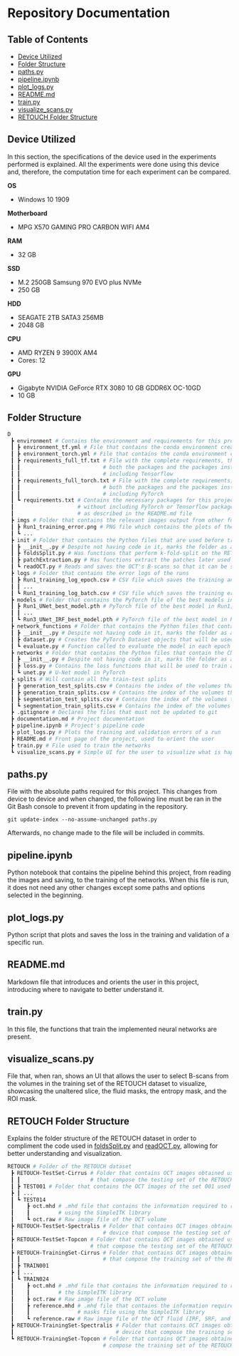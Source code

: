 # Repository Documentation <!-- omit in toc -->

## Table of Contents <!-- omit in toc -->
- [Device Utilized](#device-utilized)
- [Folder Structure](#folder-structure)
- [paths.py](#pathspy)
- [pipeline.ipynb](#pipelineipynb)
- [plot\_logs.py](#plot_logspy)
- [README.md](#readmemd)
- [train.py](#trainpy)
- [visualize\_scans.py](#visualize_scanspy)
- [RETOUCH Folder Structure](#retouch-folder-structure)

## Device Utilized
In this section, the specifications of the device used in the experiments performed is explained. All the experiments were done using this device and, therefore, the computation time for each experiment can be compared.

**OS**
- Windows 10 1909

**Motherboard**
- MPG X570 GAMING PRO CARBON WIFI AM4

**RAM**
- 32 GB

**SSD**
- M.2 250GB Samsung 970 EVO plus NVMe
- 250 GB

**HDD**
- SEAGATE 2TB SATA3 256MB
- 2048 GB

**CPU**
- AMD RYZEN 9 3900X AM4
- Cores: 12

**GPU**
- Gigabyte NVIDIA GeForce RTX 3080 10 GB GDDR6X OC-10GD
- 10 GB

## Folder Structure
```bash
D
 ┣ environment # Contains the environment and requirements for this project
 ┃ ┣ environment_tf.yml # File that contains the conda environment created used when Tensorflow was used 
 ┃ ┣ environment_torch.yml # File that contains the conda environment created used when PyTorch was used 
 ┃ ┣ requirements_full_tf.txt # File with the complete requirements, that include 
 ┃ ┃                          # both the packages and the packages installed because of those packages,
 ┃ ┃                          # including Tensorflow
 ┃ ┣ requirements_full_torch.txt # File with the complete requirements, that include 
 ┃ ┃                          # both the packages and the packages installed because of those packages,
 ┃ ┃                          # including PyTorch
 ┃ ┗ requirements.txt # Contains the necessary packages for this project and their respective versions, 
 ┃                    # without including PyTorch or Tensorflow packages, which are installed manually 
 ┃                    # as described in the README.md file
 ┣ imgs # Folder that contains the relevant images output from other functions called in this project
 ┃ ┣ Run1_training_error.png # PNG file which contains the plots of the training and evaluation error in Run1  
 ┃ ┗ ...
 ┣ init # Folder that contains the Python files that are used before training the networks, to prepare the data
 ┃ ┣ __init__.py # Despite not having code in it, marks the folder as a possible library and allows its use in Jupyter
 ┃ ┣ foldsSplit.py # Has functions that perform k-fold-split on the RETOUCH dataset, according to the project needs
 ┃ ┣ patchExtraction.py # Has functions extract the patches later used to train the networks
 ┃ ┗ readOCT.py # Reads and saves the OCT's B-scans so that it can be saved in the user's computer
 ┣ logs # Folder that contains the error logs of the runs
 ┃ ┣ Run1_training_log_epoch.csv # CSV file which saves the training and validation error in each epoch of a run
 ┃ ┃ ...
 ┃ ┗ Run1_training_log_batch.csv # CSV file which saves the training error in each batch of a run
 ┣ models # Folder that contains the PyTorch file of the best models in each run
 ┃ ┣ Run1_UNet_best_model.pth # PyTorch file of the best model in Run1, which performs multi-class fluid segmentation
 ┃ ┃ ...
 ┃ ┗ Run3_UNet_IRF_best_model.pth # PyTorch file of the best model in Run3, which performs binary segmentation on IRF
 ┣ network_functions # Folder that contains the Python files that contain the functions used in training
 ┃ ┣ __init__.py # Despite not having code in it, marks the folder as a possible library and allows its use in Jupyter
 ┃ ┣ dataset.py # Creates the PyTorch Dataset objects that will be used in train, test, and validation of the models
 ┃ ┗ evaluate.py # Function called to evaluate the model in each epoch
 ┣ networks # Folder that contains the Python files that contain the CNNs used in this project
 ┃ ┣ __init__.py # Despite not having code in it, marks the folder as a possible library and allows its use in Jupyter
 ┃ ┣ loss.py # Contains the loss functions that will be used to train and evaluate the models
 ┃ ┗ unet.py # U-Net model in PyTorch
 ┣ splits # Will contain all the train-test splits
 ┃ ┣ generation_test_splits.csv # Contains the index of the volumes that will be used in the testing of the generative models
 ┃ ┣ generation_train_splits.csv # Contains the index of the volumes that will be used in the training of the generative models
 ┃ ┣ segmentation_test_splits.csv # Contains the index of the volumes that will be used in the testing of the segmentation models
 ┃ ┗ segmentation_train_splits.csv # Contains the index of the volumes that will be used in the training of the segmentation models
 ┣ .gitignore # Declares the files that must not be updated to git
 ┣ documentation.md # Project documentation
 ┣ pipeline.ipynb # Project's pipeline code
 ┣ plot_logs.py # Plots the training and validation errors of a run
 ┣ README.md # Front page of the project, used to orient the user
 ┣ train.py # File used to train the networks
 ┗ visualize_scans.py # Simple UI for the user to visualize what is happening to the images in the processing
 ```

## paths.py
File with the absolute paths required for this project. This changes from device to device and when changed, the following line must be ran in the Git Bash console to prevent it from updating in the repository.

```git update-index --no-assume-unchanged paths.py```

Afterwards, no change made to the file will be included in commits.

## pipeline.ipynb
Python notebook that contains the pipeline behind this project, from reading the images and saving, to the training of the networks. When this file is run, it does not need any other changes except some paths and options selected in the beginning. 

## plot_logs.py
Python script that plots and saves the loss in the training and validation of a specific run.

## README.md
Markdown file that introduces and orients the user in this project, introducing where to navigate to better understand it.

## train.py
In this file, the functions that train the implemented neural networks are present.

## visualize_scans.py
File that, when ran, shows an UI that allows the user to select B-scans from the volumes in the training set of the RETOUCH dataset to visualize, showcasing the unaltered slice, the fluid masks, the entropy mask, and the ROI mask. 

## RETOUCH Folder Structure
Explains the folder structure of the RETOUCH dataset in order to compliment the code used in [foldsSplit.py](./init/foldsSplit.py) and [readOCT.py](./init/readOCT.py), allowing for better understanding and visualization.

```bash
RETOUCH # Folder of the RETOUCH dataset
 ┣ RETOUCH-TestSet-Cirrus # Folder that contains OCT images obtained using the Cirrus device 
 ┃ ┃                      # that compose the testing set of the RETOUCH dataset
 ┃ ┣ TEST001 # Folder that contains the OCT images of the set 001 used in training
 ┣ ┃ ...
 ┃ ┗ TEST014
 ┃    ┣ oct.mhd # .mhd file that contains the information required to read the .raw OCT file 
 ┃    ┃         # using the SimpleITK library
 ┃    ┗ oct.raw # Raw image file of the OCT volume
 ┣ RETOUCH-TestSet-Spectralis # Folder that contains OCT images obtained using the Spectralis
 ┃                            # device that compose the testing set of the RETOUCH dataset
 ┣ RETOUCH-TestSet-Topcon # Folder that contains OCT images obtained using the Topcon device 
 ┃                        # that compose the testing set of the RETOUCH dataset
 ┣ RETOUCH-TrainingSet-Cirrus # Folder that contains OCT images obtained using the Cirrus device 
 ┃ ┃                          # that compose the training set of the RETOUCH dataset
 ┃ ┣ TRAIN001
 ┣ ┃ ...
 ┃ ┗ TRAIN024
 ┃    ┣ oct.mhd # .mhd file that contains the information required to read the .raw OCT file using 
 ┃    ┃         # the SimpleITK library
 ┃    ┣ oct.raw # Raw image file of the OCT volume
 ┃    ┣ reference.mhd # .mhd file that contains the information required to read the .raw OCT fluid
 ┃    ┃               # masks file using the SimpleITK library
 ┃    ┗ reference.raw # Raw image file of the OCT fluid (IRF, SRF, and PED) masks
 ┣ RETOUCH-TrainingSet-Spectralis # Folder that contains OCT images obtained using the Spectralis
 ┃                                # device that compose the training set of the RETOUCH dataset
 ┗ RETOUCH-TrainingSet-Topcon # Folder that contains OCT images obtained using the Topcon device that
                              # compose the training set of the RETOUCH dataset
 ```
